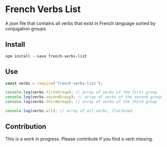 # French Verbs List

A json file that contains all verbs that exist in French language sorted by conjugation groups.

## Install

`npm install --save french-verbs-list`

## Use

```js
const verbs = require('french-verbs-list');

console.log(verbs.firstGroup); // array of verbs of the first group
console.log(verbs.secondGroup); // array of verbs of the second group
console.log(verbs.thirdGroup); // array of verbs of the third group

console.log(verbs.all); // array of all verbs, flattened
```

## Contribution

This is a work in progress. Please contribute if you find a verb missing.
